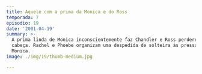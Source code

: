 ```yaml
---
title: Aquele com a prima da Monica e do Ross
temporada: 7
episodio: 19
date: '2001-04-19'
summary: >-
  A prima linda de Monica inconscientemente faz Chandler e Ross perderem a
  cabeça. Rachel e Phoebe organizam uma despedida de solteira às pressas para
  Monica.
image: ./img/19/thumb-medium.jpg

---
```

